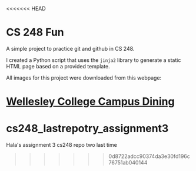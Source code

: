 <<<<<<< HEAD
# CS 248 Fun
A simple project to practice git and github in CS 248.

I created a Python script that uses the `jinja2` library to generate a static HTML page based on a provided template. 

All images for this project were downloaded from this webpage:

[Wellesley College Campus Dining](https://www.wellesley.edu/life-at-wellesley/campus-dining)
=======
# cs248_lastrepotry_assignment3
Hala's assignment 3 cs248 repo two last time 
>>>>>>> 0d8722adcc90374da3e30fd196c76751ab040144
